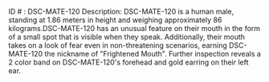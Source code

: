 ID # : DSC-MATE-120
Description: DSC-MATE-120 is a human male, standing at 1.86 meters in height and weighing approximately 86 kilograms.DSC-MATE-120 has an unusual feature on their mouth in the form of a small spot that is visible when they speak. Additionally, their mouth takes on a look of fear even in non-threatening scenarios, earning DSC-MATE-120 the nickname of "Frightened Mouth". Further inspection reveals a 2 color band on DSC-MATE-120's forehead and gold earring on their left ear.